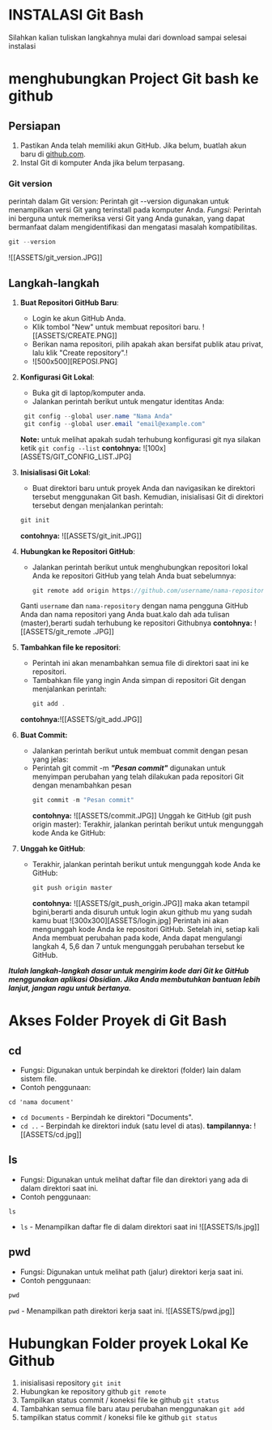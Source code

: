 # INSTALASI Git Bash
Silahkan kalian tuliskan langkahnya mulai dari download sampai selesai instalasi 
# 
# menghubungkan Project Git bash ke github
## Persiapan
1. Pastikan Anda telah memiliki akun GitHub. Jika belum, buatlah akun baru di [github.com](https://github.com/).
2. Instal Git di komputer Anda jika belum terpasang.
### Git version
perintah  dalam Git version:
   Perintah git --version digunakan untuk menampilkan versi Git yang terinstall pada komputer Anda.
    *Fungsi*: Perintah ini berguna untuk memeriksa versi Git yang Anda gunakan, yang dapat bermanfaat dalam mengidentifikasi dan mengatasi masalah kompatibilitas.
```cs
git --version
```
![[ASSETS/git_version.JPG]]
## Langkah-langkah

1. **Buat Repositori GitHub Baru**:
   - Login ke akun GitHub Anda.
   - Klik tombol "New" untuk membuat repositori baru.
![[ASSETS/CREATE.PNG]]
   - Berikan nama repositori, pilih apakah akan bersifat publik atau privat, lalu klik "Create repository".!
   - ![500x500][REPOSI.PNG]

2. **Konfigurasi Git Lokal**:
   - Buka git di laptop/komputer anda.
   - Jalankan perintah berikut untuk mengatur identitas Anda:
    ```cs
     git config --global user.name "Nama Anda"
     git config --global user.email "email@example.com"
     ```
    **Note:** untuk melihat apakah sudah terhubung konfigurasi git nya silakan ketik 
         `git config --list`
 **contohnya:** ![100x][ASSETS/GIT_CONFIG_LIST.JPG]
	 
3. **Inisialisasi Git Lokal**:
   -  Buat direktori baru untuk proyek Anda dan navigasikan ke direktori tersebut menggunakan Git bash. Kemudian, inisialisasi Git di direktori tersebut dengan menjalankan perintah:
     ```cs
     git init
     ```
     **contohnya:**
     ![[ASSETS/git_init.JPG]]
     
4. **Hubungkan ke Repositori GitHub**:
   - Jalankan perintah berikut untuk menghubungkan repositori lokal Anda ke repositori GitHub yang telah Anda buat sebelumnya:
     ```cs
     git remote add origin https://github.com/username/nama-repository.git
     ```
   Ganti `username` dan `nama-repository` dengan nama pengguna GitHub Anda dan nama repositori yang Anda buat.kalo dah ada tulisan (master),berarti sudah terhubung ke repositori Githubnya
   **contohnya:**
   ![[ASSETS/git_remote .JPG]]
     
5. **Tambahkan file ke repositori**: 
   - Perintah ini akan menambahkan semua file di direktori saat ini ke repositori.
   - Tambahkan file yang ingin Anda simpan di repositori Git dengan menjalankan perintah:
     ```cs
     git add .
     ```
   **contohnya:**![[ASSETS/git_add.JPG]]

6. **Buat Commit:**
   - Jalankan perintah berikut untuk membuat commit dengan pesan yang jelas:
   - Perintah git commit -m ***"Pesan commit"*** digunakan untuk menyimpan perubahan yang telah dilakukan pada repositori Git dengan menambahkan pesan
     ```cs
     git commit -m "Pesan commit"
     ```
     **contohnya:** 
     ![[ASSETS/commit.JPG]]
   Unggah ke GitHub   (git push origin master):
   Terakhir, jalankan perintah berikut untuk mengunggah kode Anda ke GitHub:

7. **Unggah ke GitHub**:
   - Terakhir, jalankan perintah berikut untuk mengunggah kode Anda ke GitHub:
     ```cs
     git push origin master
     ```
     **contohnya:**
     ![[ASSETS/git_push_origin.JPG]]
     maka akan tetampil bgini,berarti anda disuruh untuk login akun github mu yang sudah kamu buat 
      ![300x300][ASSETS/login.jpg]
   Perintah ini akan mengunggah kode Anda ke repositori GitHub. Setelah ini, setiap kali Anda membuat perubahan pada kode, Anda dapat mengulangi langkah 4, 5,6 dan 7 untuk mengunggah perubahan tersebut ke GitHub.
   
***Itulah langkah-langkah dasar untuk mengirim kode dari Git ke GitHub menggunakan aplikasi Obsidian. Jika Anda membutuhkan bantuan lebih lanjut, jangan ragu untuk bertanya.***

# Akses Folder Proyek di Git Bash
## cd 
- Fungsi: Digunakan untuk berpindah ke direktori (folder) lain dalam sistem file.
- Contoh penggunaan:
```shell
cd 'nama document'
```
  - `cd Documents` - Berpindah ke direktori "Documents".
  - `cd ..` - Berpindah ke direktori induk (satu level di atas).
  **tampilannya:**
![[ASSETS/cd.jpg]]

## ls 
- Fungsi: Digunakan untuk melihat daftar file dan direktori yang ada di dalam direktori saat ini.
- Contoh penggunaan:
```shell
ls
```
  - `ls` - Menampilkan daftar fle di dalam direktori saat ini
![[ASSETS/ls.jpg]]

## pwd
- Fungsi: Digunakan untuk melihat path (jalur) direktori kerja saat ini.
- Contoh penggunaan:
```cs
pwd
```
`pwd` - Menampilkan path direktori kerja saat ini.
![[ASSETS/pwd.jpg]]



# Hubungkan Folder proyek Lokal Ke Github
1. inisialisasi repository `git init`
2. Hubungkan ke repository github `git remote`
3. Tampilkan status commit / koneksi file ke github `git status`
4. Tambahkan semua file baru atau perubahan menggunakan `git add`
5. tampilkan status commit / koneksi file ke github `git status`